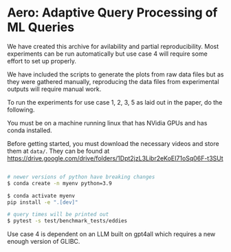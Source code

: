 # Aero: Adaptive Query Processing of ML Queries

We have created this archive for avilability and partial reproducibility. Most experiments can be run automatically but use case 4 will require some effort to set up properly.

We have included the scripts to generate the plots from raw data files but as they were gathered manually, reproducing the data files from experimental outputs will require manual work.

To run the experiments for use case 1, 2, 3, 5 as laid out in the paper, do the following.

You must be on a machine running linux that has NVidia GPUs and has conda installed.

Before getting started, you must download the necessary videos and store them at `data/`. They can be found at https://drive.google.com/drive/folders/1Dpt2jzL3Libr2eKoEI71oSq06F-t3SUt

```sh

# newer versions of python have breaking changes
$ conda create -n myenv python=3.9

$ conda activate myenv
pip install -e ".[dev]"

# query times will be printed out
$ pytest -s test/benchmark_tests/eddies
```

Use case 4 is dependent on an LLM built on gpt4all which requires a new enough version of GLIBC.

